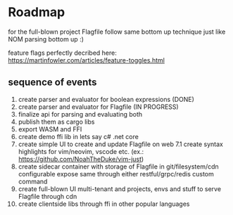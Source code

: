 # Roadmap

for the full-blown project Flagfile follow same bottom up technique just like NOM parsing bottom up :)

feature flags perfectly decribed here: https://martinfowler.com/articles/feature-toggles.html

## sequence of events

1. create parser and evaluator for boolean expressions (DONE)
2. create parser and evaluator for Flagfile (IN PROGRESS)
3. finalize api for parsing and evaluating both
4. publish them as cargo libs
5. export WASM and FFI
6. create demo ffi lib in lets say c# .net core
7. create simple UI to create and update Flagfile on web
7.1 create syntax highlights for vim/neovim, vscode etc. (ex.: https://github.com/NoahTheDuke/vim-just)
8. create sidecar container with storage of Flagfile in git/filesystem/cdn configurable
      expose same through either restful/grpc/redis custom command
9. create full-blown UI multi-tenant and projects, envs and stuff to serve Flagfile through cdn
10. create clientside libs through ffi in other popular languages
